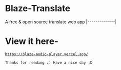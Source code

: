 # Blaze-Translate
A free &amp; open source translate web app
|--------------|
# View it here-

<a href="https://blaze-audio-player.vercel.app/">

```
https://blaze-audio-player.vercel.app/
```
</a>

`
Thanks for reading :)
Have a nice day :D
`
